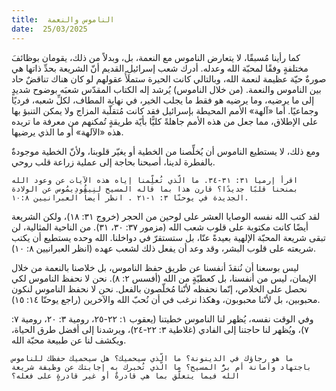```yaml
---
title:  الناموس والنعمة
date:  25/03/2025
---
```


كما رأينا مُسبقًا، لا يتعارض الناموس مع النعمة، بل، وبدلاً من ذلك، يقومان بوظائفَ مختلفةٍ وفقًا لمحبّة الله وعدله. أدرك شعب إسرائيل القديم أنّ الشريعة بحدِّ ذاتها هي صورةٌ حيّة عظيمة لنعمة الله، وبالتالي كانت الحيرة ستملَأُ عقولهم لو كان هناك تناقضٌ حاد بين الناموس والنعمة. (من خلال الناموس) يُرشد إله الكتاب المقدّس شعبَه بوضوح شديدٍ إلى ما يرضيه، وما يرضيه هو فقط ما يجلب الخير، في نهاية المطاف، لكلِّ شعبه، فرديًا وجماعيًا. أما «آلهة» الأمم المحيطة بإسرائيل فقد كانت مُتقلّبة المزاج ولا يمكن التنبؤ بها على الإطلاق، مما جعل من هذه الأمم جاهلةً كليًّا بأيّة طريقةٍ تُمكنهم من معرفة ما تريده هذه «الآلهة» أو ما الذي يرضيها.

ومع ذلك، لا يستطيع الناموس أن يُخلِّصنا من الخطية أو يغيّر قلوبنا، ولأنّ الخطية موجودةٌ بالفطرة لدينا، أصبحنا بحاجة إلى عملية زراعة قلب روحي.

`اقرأ إرميا ٣١: ٣١-٣٤. ما الّذي تُعلِّمنا إياه هذه الآيات عن وعود الله بمنحنا قلبًا جديدًا؟ قارن هذا بما قاله المسيح لنِيقُودِيمُوس عن الولادة الجديدة في يوحنّا ٣: ١-٢١ . انظر أيضاً العبرانيين ١٠:٨.`

لقد كتب الله نفسه الوصايا العشر على لوحين من الحجر (خروج ٣١: ١٨)، ولكن الشريعة أيضًا كانت مكتوبة على قلوب شعب الله (مزمور ٣٧: ٣٠، ٣١). من الناحية المثالية، لن تبقى شريعة المحبّة الإلهية بعيدةً عنّا، بل ستستقرّ في دواخلنا. الله وحده يستطيع أن يكتب شريعته على قلوب البشر، وقد وعد أن يفعل ذلك لشعب عهده (انظر العبرانيين ٨: ١٠).

ليس بوسعنا أن نُنقذَ أنفسنا عن طريق حفظ الناموس، بل خلاصنا بالنعمة من خلال الإيمان، ليس من أنفسنا، بل كعطيّةٍ من الله (أفسس ٢: ٨). نحن لا نحفظ الناموس لكي نحصل على الخلاص، إنّما نحفظه لأنّنا مُخلّصون بالفعل. نحن لا نحفظ الناموس لنكون محبوبين، بل لأنّنا محبوبون، وهكذا نرغب في أن نُحبّ الله والآخرين (راجع يوحنّا ١٤: ١٥).

وفي الوقت نفسه، يُظهر لنا الناموس خطيتنا (يعقوب ١: ٢٢-٢٥، رومية ٣: ٢٠، رومية ٧: ٧)، ويُظهر لنا حاجتنا إلى الفادي (غلاطية ٣: ٢٢-٢٤)، ويرشدنا إلى أفضل طرق الحياة، ويكشف لنا عن طبيعة محبّة الله.

`ما هو رجاؤك في الدينونة؟ ما الّذي سيحميك؟ هل سيحميك حفظك للناموس باجتهاد وأمانة أم برُّ المسيح؟ ما الّذي تُخبرك به إجابتك عن وظيفة شريعة الله فيما يتعلّق بما هي قادرةٌ أو غير قادرةٍ على فعله؟`